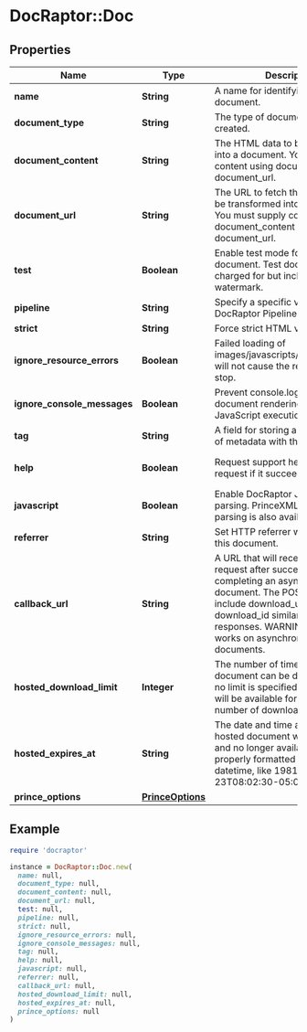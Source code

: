 # DocRaptor::Doc

## Properties

| Name | Type | Description | Notes |
| ---- | ---- | ----------- | ----- |
| **name** | **String** | A name for identifying your document. |  |
| **document_type** | **String** | The type of document being created. |  |
| **document_content** | **String** | The HTML data to be transformed into a document. You must supply content using document_content or document_url.  | [optional] |
| **document_url** | **String** | The URL to fetch the HTML data to be transformed into a document. You must supply content using document_content or document_url.  | [optional] |
| **test** | **Boolean** | Enable test mode for this document. Test documents are not charged for but include a watermark. | [optional][default to true] |
| **pipeline** | **String** | Specify a specific verison of the DocRaptor Pipeline to use. | [optional] |
| **strict** | **String** | Force strict HTML validation. | [optional] |
| **ignore_resource_errors** | **Boolean** | Failed loading of images/javascripts/stylesheets/etc. will not cause the rendering to stop. | [optional][default to true] |
| **ignore_console_messages** | **Boolean** | Prevent console.log from stopping document rendering during JavaScript execution. | [optional][default to false] |
| **tag** | **String** | A field for storing a small amount of metadata with this document. | [optional] |
| **help** | **Boolean** | Request support help with this request if it succeeds. | [optional][default to false] |
| **javascript** | **Boolean** | Enable DocRaptor JavaScript parsing. PrinceXML JavaScript parsing is also available elsewhere. | [optional][default to false] |
| **referrer** | **String** | Set HTTP referrer when generating this document. | [optional] |
| **callback_url** | **String** | A URL that will receive a POST request after successfully completing an asynchronous document. The POST data will include download_url and download_id similar to status API responses. WARNING: this only works on asynchronous documents.  | [optional] |
| **hosted_download_limit** | **Integer** | The number of times a hosted document can be downloaded.  If no limit is specified, the document will be available for an unlimited number of downloads. | [optional] |
| **hosted_expires_at** | **String** | The date and time at which a hosted document will be removed and no longer available. Must be a properly formatted ISO 8601 datetime, like 1981-01-23T08:02:30-05:00. | [optional] |
| **prince_options** | [**PrinceOptions**](PrinceOptions.md) |  | [optional] |

## Example

```ruby
require 'docraptor'

instance = DocRaptor::Doc.new(
  name: null,
  document_type: null,
  document_content: null,
  document_url: null,
  test: null,
  pipeline: null,
  strict: null,
  ignore_resource_errors: null,
  ignore_console_messages: null,
  tag: null,
  help: null,
  javascript: null,
  referrer: null,
  callback_url: null,
  hosted_download_limit: null,
  hosted_expires_at: null,
  prince_options: null
)
```


